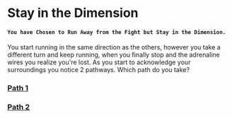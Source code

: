 # Stay in the Dimension

#### `You have Chosen to Run Away from the Fight but Stay in the Dimension.`

You start running in the same direction as the others, however you take a different turn and keep running,
when you finally stop and the adrenaline wires you realize you're lost. As you start to acknowledge your surroundings you notice 2 pathways.
Which path do you take?

### [Path 1](path-1.md)
### [Path 2](path-2.md)
